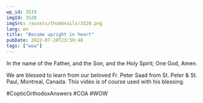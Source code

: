 ```yaml
---
wp_id: 3519
imgId: 3520
imgSrc: /assets/thumbnails/3520.png
lang: en
title: "Become upright in heart"
pubDate: 2022-07-28T23:59:48
tags: ["wow"]
---
```


<!-- page: 6 -->

<p>In the name of the Father, and the Son, and the Holy Spirit; One God, Amen. </p>
<p>We are blessed to learn from our beloved Fr. Peter Saad from St. Peter & St. Paul, Montreal, Canada. This video is of course used with his blessing.</p>
<p>#CopticOrthodoxAnswers #COA #WOW</p>
